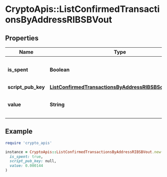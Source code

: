 # CryptoApis::ListConfirmedTransactionsByAddressRIBSBVout

## Properties

| Name | Type | Description | Notes |
| ---- | ---- | ----------- | ----- |
| **is_spent** | **Boolean** | Defines whether the output is spent or not. |  |
| **script_pub_key** | [**ListConfirmedTransactionsByAddressRIBSBScriptPubKey**](ListConfirmedTransactionsByAddressRIBSBScriptPubKey.md) |  |  |
| **value** | **String** | Represents the sent/received amount. |  |

## Example

```ruby
require 'crypto_apis'

instance = CryptoApis::ListConfirmedTransactionsByAddressRIBSBVout.new(
  is_spent: true,
  script_pub_key: null,
  value: 0.000144
)
```

